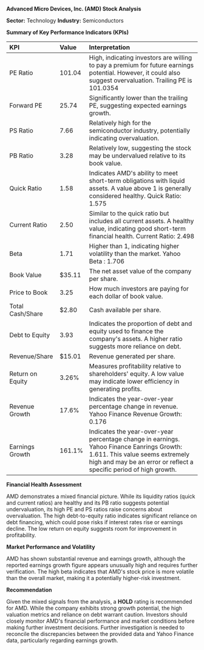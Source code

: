 **Advanced Micro Devices, Inc. (AMD) Stock Analysis**

**Sector:** Technology
**Industry:** Semiconductors

**Summary of Key Performance Indicators (KPIs)**

| KPI             | Value       | Interpretation                                                                                                                                                                                          |
| :--------------- | :---------- | :--------------------------------------------------------------------------------------------------------------------------------------------------------------------------------------------------- |
| PE Ratio        | 101.04      | High, indicating investors are willing to pay a premium for future earnings potential. However, it could also suggest overvaluation.  Trailing PE is 101.0354                                      |
| Forward PE      | 25.74       | Significantly lower than the trailing PE, suggesting expected earnings growth.                                                                                                                          |
| PS Ratio        | 7.66        | Relatively high for the semiconductor industry, potentially indicating overvaluation.                                                                                                                    |
| PB Ratio        | 3.28        | Relatively low, suggesting the stock may be undervalued relative to its book value.                                                                                                                     |
| Quick Ratio     | 1.58        | Indicates AMD's ability to meet short-term obligations with liquid assets. A value above 1 is generally considered healthy.  Quick Ratio: 1.575                                                      |
| Current Ratio   | 2.50        | Similar to the quick ratio but includes all current assets. A healthy value, indicating good short-term financial health. Current Ratio: 2.498                                                       |
| Beta            | 1.71        | Higher than 1, indicating higher volatility than the market. Yahoo Beta : 1.706                                                                                                                           |
| Book Value      | $35.11     | The net asset value of the company per share.                                                                                                                                                           |
| Price to Book   | 3.25        | How much investors are paying for each dollar of book value.                                                                                                                                          |
| Total Cash/Share | $2.80      | Cash available per share.                                                                                                                                                                            |
| Debt to Equity  | 3.93        | Indicates the proportion of debt and equity used to finance the company's assets. A higher ratio suggests more reliance on debt.                                                                       |
| Revenue/Share   | $15.01     | Revenue generated per share.                                                                                                                                                                           |
| Return on Equity | 3.26%      | Measures profitability relative to shareholders' equity. A low value may indicate lower efficiency in generating profits.                                                                            |
| Revenue Growth  | 17.6%      |  Indicates the year-over-year percentage change in revenue.  Yahoo Finance Revenue Growth: 0.176                                                                                                    |
| Earnings Growth | 161.1%     |  Indicates the year-over-year percentage change in earnings.  Yahoo Finance Eanrings Growth: 1.611. This value seems extremely high and may be an error or reflect a specific period of high growth. |


**Financial Health Assessment**

AMD demonstrates a mixed financial picture. While its liquidity ratios (quick and current ratios) are healthy and its PB ratio suggests potential undervaluation, its high PE and PS ratios raise concerns about overvaluation. The high debt-to-equity ratio indicates significant reliance on debt financing, which could pose risks if interest rates rise or earnings decline. The low return on equity suggests room for improvement in profitability.

**Market Performance and Volatility**

AMD has shown substantial revenue and earnings growth, although the reported earnings growth figure appears unusually high and requires further verification. The high beta indicates that AMD's stock price is more volatile than the overall market, making it a potentially higher-risk investment.

**Recommendation**

Given the mixed signals from the analysis, a **HOLD** rating is recommended for AMD. While the company exhibits strong growth potential, the high valuation metrics and reliance on debt warrant caution. Investors should closely monitor AMD's financial performance and market conditions before making further investment decisions.  Further investigation is needed to reconcile the discrepancies between the provided data and Yahoo Finance data, particularly regarding earnings growth.